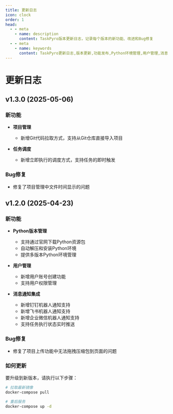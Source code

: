 ```yaml
---
title: 更新日志
icon: clock
order: 1
head:
  - - meta
    - name: description
      content: TaskPyro版本更新日志，记录每个版本的新功能、改进和Bug修复
  - - meta
    - name: keywords
      content: TaskPyro更新日志,版本更新,功能发布,Python环境管理,用户管理,消息通知
---
```


# 更新日志

## v1.3.0 (2025-05-06)

### 新功能

- **项目管理**
  - 新增Git代码拉取方式，支持从Git仓库直接导入项目

- **任务调度**
  - 新增立即执行的调度方式，支持任务的即时触发

### Bug修复

- 修复了项目管理中文件时间显示的问题


## v1.2.0 (2025-04-23)

### 新功能

- **Python版本管理**
  - 支持通过官网下载Python资源包
  - 自动解压和安装Python环境
  - 提供多版本Python环境管理

- **用户管理**
  - 新增用户账号创建功能
  - 支持用户权限管理

- **消息通知集成**
  - 新增钉钉机器人通知支持
  - 新增飞书机器人通知支持
  - 新增企业微信机器人通知支持
  - 支持任务执行状态实时推送

### Bug修复

- 修复了项目上传功能中无法拖拽压缩包到页面的问题

### 如何更新
要升级到新版本，请执行以下步骤：

```bash
# 拉取最新镜像
docker-compose pull

# 重启服务
docker-compose up -d
```
